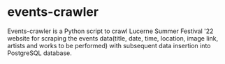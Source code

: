 # events-crawler

Events-crawler is a Python script to crawl Lucerne Summer Festival '22 website for scraping the events data(title, date, time, location, image link, artists and works to be performed) with subsequent data insertion into PostgreSQL database.
